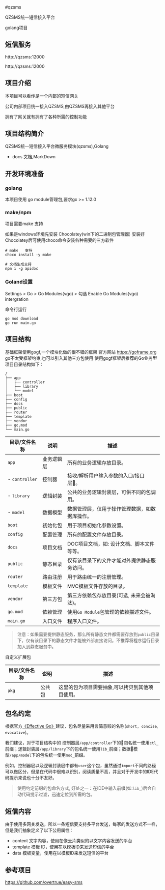 #qzsms

QZSMS统一短信接入平台

golang项目

## 短信服务

http://qzsms:12000

http://qzsms:12000

## 项目介绍
本项目可以看作是一个内部的短信网关

公司内部项目统一接入QZSMS,由QZSMS再接入其他平台

拥有了网关就有拥有了各种所需的控制功能

## 项目结构简介
QZSMS统一短信接入平台微服务模块(qzsms),Golang

 
* docs 文档,MarkDown



## 开发环境准备
### golang
本项目使用 go module管理包,要求go >= 1.12.0

### make/npm
项目需要make  支持

如果是windows环境先安装
Chocolatey(win下的二进制包管理器)
安装好Chocolatey后可使用choco命令安装各种需要的三方软件

```
# make   支持
choco install -y make

```

```
# 文档生成支持
npm i -g apidoc
```

### Goland设置 
Settings > Go > Go Modules(vgo) > 
勾选 Enable Go Modules(vgo) intergration


命令行运行
```
go mod download
go run main.go
```


  

## 项目结构
基础框架使用gogf,一个模块化做的很不错的框架
官方网站 https://goframe.org
go不太受框架约束,也可以引入其他三方包使用
使用gogf框架后推荐的Go业务型项目目录结构如下：
```
/
├── app
│   ├── controller
│   ├── library
│   └── model
├── boot
├── config
├── docs
├── public
├── router
├── template
├── vendor
├── go.mod
└── main.go
```
|目录/文件名称   | 说明 | 描述
|---|---|---
|`app`           | 业务逻辑层 | 所有的业务逻辑存放目录。
| - `controller` | 控制器    | 接收/解析用户输入参数的入口/接口层。
| - `library`    | 逻辑封装   | 公共的业务逻辑封装层，可供不同的包调用。
| - `model`      | 数据模型   | 数据管理层，仅用于操作管理数据，如数据库操作。
|`boot`          | 初始化包   | 用于项目初始化参数设置。
|`config`        | 配置管理   | 所有的配置文件存放目录。
|`docs`          | 项目文档   | DOC项目文档，如: 设计文档、脚本文件等等。
|`public`        | 静态目录   | 仅有该目录下的文件才能对外提供静态服务访问。
|`router`        | 路由注册   | 用于路由统一的注册管理。
|`template`      | 模板文件   | MVC模板文件存放的目录。
|`vendor`        | 第三方包   | 第三方依赖包存放目录(可选, 未来会被淘汰)。
|`go.mod`        | 依赖管理   | 使用`Go Module`包管理的依赖描述文件。
|`main.go`       | 入口文件   | 程序入口文件。

> 注意：如果需要提供静态服务，那么所有静态文件都需要存放到`public`目录下，仅有该目录下的静态文件才能被外部直接访问。不推荐将程序运行目录加入到静态服务中。

自定义扩展包

|目录/文件名称   | 说明 | 描述
|---|---|---
|`pkg`           | 公共包 | 这里的包为项目需要抽象,可以拷贝到其他项目使用。


## 包名约定

根据官方[《Effective Go》](https://golang.google.cn/doc/effective_go.html#package-names)建议，包名尽量采用言简意赅的名称(`short, concise, evocative`)。

我们建议，对于项目结构中的 控制器层`/app/controller`下的包名统一使用`ctl_`前缀；逻辑封装层`/app/library`下的包名统一使用`lib_`前缀；数据模型`/app/model`下的包名统一使用`mod_`前缀。

例如，控制器层以及逻辑封装层中都有`user`这个包，虽然通过`import`不同的路径可以做区分，但是在代码中很难以识别，阅读质量不高，并且对于开发中的IDE代码提示来说也十分不友好。

> 使用约定前缀的包命名方式, 好处之一：在IDE中输入前缀(如:`lib_`)后会自动代码提示过滤，迅速定位到所需的包。

## 短信内容
由于使用多网关发送，所以一条短信要支持多平台发送，每家的发送方式不一样，但是我们抽象定义了以下公用属性：
* content 文字内容，使用在像云片类似的以文字内容发送的平台
* template 模板 ID，使用在以模板ID来发送短信的平台
* data 模板变量，使用在以模板ID来发送短信的平台

## 参考项目
 https://github.com/overtrue/easy-sms 